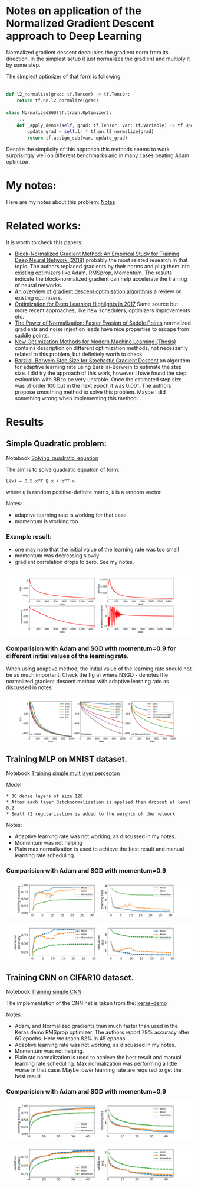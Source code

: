 # Notes on application of the Normalized Gradient Descent approach to Deep Learning

Normalized gradient descent decouples the gradient norm from its direction.
In the simplest setup it just normalizes the gradient and multiply it
by some step.

The simplest optimizer of that form is following:

```python

def l2_normalize(grad: tf.Tensor) -> tf.Tensor:
    return tf.nn.l2_normalize(grad)

class NormalizedSGD(tf.train.Optimizer):
    ...
    def _apply_dense(self, grad: tf.Tensor, var: tf.Variable) -> tf.Operation:
        update_grad = self.lr * tf.nn.l2_normalize(grad)
        return tf.assign_sub(var, update_grad)
```
Despite the simplicity of this approach this methods seems to work
surprisingly well on different benchmarks and in many cases beating
Adam optimizer.

# My notes:

Here are my notes about this problem: [Notes](notes.pdf)

# Related works:

It is worth to check this papers:

* [Block-Normalized Gradient Method: An Empirical Study for Training Deep Neural Network (2018)](https://arxiv.org/abs/1707.04822)
  probably the most related research in that topic. The authors replaced gradients by their norms and plug
  them into existing optimizers like Adam, RMSprop, Momentum. The results indicate the block-normalized gradient can help accelerate the
  training of neural networks.
* [An overview of gradient descent optimisation algorithms](http://ruder.io/optimizing-gradient-descent/) a review on
  existing optimizers.
* [Optimization for Deep Learning Highlights in 2017](http://ruder.io/deep-learning-optimization-2017/) Same source but more recent approaches,
  like new schedulers, optimizers improvements etc.
* [The Power of Normalization: Faster Evasion of Saddle Points](https://arxiv.org/abs/1611.04831)
  normalized gradients and noise injection leads have nice properties to escape from saddle points.
* [New Optimization Methods for Modern Machine Learning (Thesis)](http://www.cs.cmu.edu/~sjakkamr/papers/thesis.pdf)
  contains description on different optimization methods, not necessarily related to this problem,
  but definitely worth to check.
* [Barzilai-Borwein Step Size for Stochastic Gradient Descent](https://arxiv.org/abs/1605.04131) an algorithm for adaptive
  learning rate using Barzilai-Borwein to estimate the step size. I did try the approach of this
  work, however I have found the step estimation with BB to be very unstable. Once the
  estimated step size was of order 100 but in the next epoch it was 0.001. The authors propose
  smoothing method to solve this problem. Maybe I did something wrong when implementing this method.

# Results
## Simple Quadratic problem:

Notebook [Solving_quadratic_equation](notebooks/Solving_quadratic_equation.ipynb)

The aim is to solve quadratic equation of form:

```
L(x) = 0.5 x^T Q x + b^T x
```

where `Q` is random positive-definite matrix, `b` is a random vector.

Notes:

 * adaptive learning rate is working for that case
 * momentum is working too.

### Example result:

* one may note that the initial value of the learning rate was too small
* momentum was decreasing slowly.
* gradient correlation drops to zero. See my notes.

![img](img/adaptive_sgd.png)

### Comparision with Adam and SGD with momentum=0.9 for different initial values of the learning rate.

When using adaptive method, the initial value of the learning rate should not
be as much important. Check the fig a) where NSGD - denotes the normalized
gradient descent method with adaptive learning rate as discussed in notes.

![img](img/opt_cmp2_lr.png)

## Training MLP on MNIST dataset.

Notebook [Training simple multilayer percepton](notebooks/Keras_MLP_test.ipynb)

Model:

    * 30 dense layers of size 128.
    * After each layer Batchnormalization is applied then dropout at level 0.2
    * Small l2 regularization is added to the weights of the network

Notes:
* Adaptive learning rate was not working, as discussed in my notes.
* Momentum was not helping
* Plain max normalization is used to achieve the best result
  and manual learning rate scheduling.

### Comparision with Adam and SGD with momentum=0.9

![img](img/mnist_mlp_training.png)

![img](img/mnist_mlp_validation.png)


## Training CNN on CIFAR10 dataset.

Notebook [Training simple CNN](notebooks/Keras_CNN_CIFAR10_test.ipynb)

The implementation of the CNN net is taken from the: [keras-demo](https://github.com/keras-team/keras/blob/master/examples/cifar10_cnn.py)


Notes:

* Adam, and Normalized gradients train much faster than used in the Keras demo RMSprop
optimizer. The authors report 79% accuracy after 60 epochs. Here we reach 82% in 45 epochs.
* Adaptive learning rate was not working, as discussed in my notes.
* Momentum was not helping.
* Plain std normalization is used to achieve the best result
  and manual learning rate scheduling. Max normalization was performing a
  little worse in that case. Maybe lower learning rate are required to
  get the best result.

### Comparision with Adam and SGD with momentum=0.9

![img](img/cifar10_cnn_training.png)

![img](img/cifar10_cnn_validation.png)